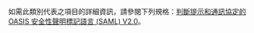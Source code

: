 如需此類別代表之項目的詳細資訊，請參閱下列規格：[判斷提示和通訊協定的 OASIS 安全性聲明標記語言 (SAML) V2.0](http://docs.oasis-open.org/security/saml/v2.0/saml-core-2.0-os.pdf)。
